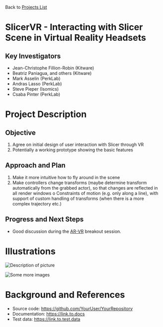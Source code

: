 Back to [Projects List](../../README.md#ProjectsList)

# SlicerVR - Interacting with Slicer Scene in Virtual Reality Headsets

## Key Investigators

- Jean-Christophe Fillion-Robin (Kitware)
- Beatriz Paniagua, and others (Kitware)
- Mark Asselin (PerkLab)
- Andras Lasso (PerkLab)
- Steve Pieper (Isomics)
- Csaba Pinter (PerkLab)

# Project Description

## Objective

1. Agree on initial design of user interaction with Slicer through VR
2. Potentially a working prototype showing the basic features

## Approach and Plan

1. Make it more intuitive how to fly around in the scene
1. Make controllers change transforms (maybe determine transform automatically from the grabbed actor), so that changes are reflected in all render windows
    o Constraints of motion (e.g. only along a line), with support of custom handling of transforms (when there is a more complex trajectory etc.)

## Progress and Next Steps

<!--Describe progress and next steps in a few bullet points as you are making progress.-->

* Good discussion during the [AR-VR](../../BreakoutSessions/AR-VR.md) breakout session.

# Illustrations

<!--Add pictures and links to videos that demonstrate what has been accomplished.-->

![Description of picture](Example2.jpg)

![Some more images](Example2.jpg)

# Background and References

<!--Use this space for information that may help people better understand your project, like links to papers, source code, or data.-->

- Source code: https://github.com/YourUser/YourRepository
- Documentation: https://link.to.docs
- Test data: https://link.to.test.data

